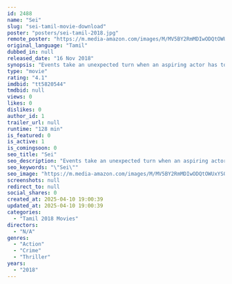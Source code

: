 ```yaml
---
id: 2488
name: "Sei"
slug: "sei-tamil-movie-download"
poster: "posters/sei-tamil-2018.jpg"
remote_poster: "https://m.media-amazon.com/images/M/MV5BY2RmMDIwODQtOWUxYS00NGUwLTg5MDEtZDBjZjI0MWZhNDMxXkEyXkFqcGdeQXVyMTEzNzg0Mjkx._V1_SX300.jpg"
original_language: "Tamil"
dubbed_in: null
released_date: "16 Nov 2018"
synopsis: "Events take an unexpected turn when an aspiring actor has to work as an ambulance driver to help his housebound father and, in the course, discovers an extensive human trafficking network."
type: "movie"
rating: "4.1"
imdbid: "tt5820544"
tmdbid: null
views: 0
likes: 0
dislikes: 0
author_id: 1
trailer_url: null
runtime: "128 min"
is_featured: 0
is_active: 1
is_comingsoon: 0
seo_title: "Sei"
seo_description: "Events take an unexpected turn when an aspiring actor has to work as an ambulance driver to help his housebound father and, in the course, discovers an extensive human trafficking network."
seo_keywords: "\"Sei\""
seo_image: "https://m.media-amazon.com/images/M/MV5BY2RmMDIwODQtOWUxYS00NGUwLTg5MDEtZDBjZjI0MWZhNDMxXkEyXkFqcGdeQXVyMTEzNzg0Mjkx._V1_SX300.jpg"
screenshots: null
redirect_to: null
social_shares: 0
created_at: 2025-04-10 19:00:39
updated_at: 2025-04-10 19:00:39
categories:
  - "Tamil 2018 Movies"
directors:
  - "N/A"
genres:
  - "Action"
  - "Crime"
  - "Thriller"
years:
  - "2018"
---
```

